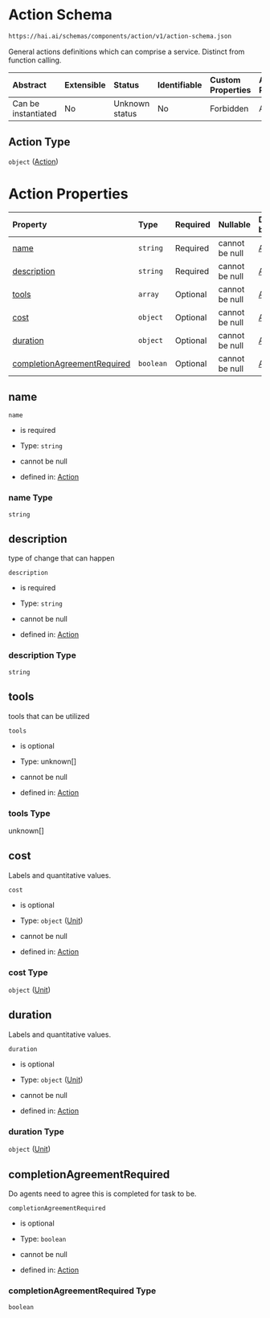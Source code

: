 # Action Schema

```txt
https://hai.ai/schemas/components/action/v1/action-schema.json
```

General actions definitions which can comprise a service. Distinct from function calling.

| Abstract            | Extensible | Status         | Identifiable | Custom Properties | Additional Properties | Access Restrictions | Defined In                                                                                         |
| :------------------ | :--------- | :------------- | :----------- | :---------------- | :-------------------- | :------------------ | :------------------------------------------------------------------------------------------------- |
| Can be instantiated | No         | Unknown status | No           | Forbidden         | Allowed               | none                | [action.schema.json](../../schemas/components/action/v1/action.schema.json "open original schema") |

## Action Type

`object` ([Action](action.md))

# Action Properties

| Property                                                    | Type      | Required | Nullable       | Defined by                                                                                                                                                          |
| :---------------------------------------------------------- | :-------- | :------- | :------------- | :------------------------------------------------------------------------------------------------------------------------------------------------------------------ |
| [name](#name)                                               | `string`  | Required | cannot be null | [Action](action-properties-name.md "https://hai.ai/schemas/components/action/v1/action-schema.json#/properties/name")                                               |
| [description](#description)                                 | `string`  | Required | cannot be null | [Action](action-properties-description.md "https://hai.ai/schemas/components/action/v1/action-schema.json#/properties/description")                                 |
| [tools](#tools)                                             | `array`   | Optional | cannot be null | [Action](action-properties-tools.md "https://hai.ai/schemas/components/action/v1/action-schema.json#/properties/tools")                                             |
| [cost](#cost)                                               | `object`  | Optional | cannot be null | [Action](eval-properties-quantifications-unit.md "https://hai.ai/schemas/components/unit/v1/unit.schema.json#/properties/cost")                                     |
| [duration](#duration)                                       | `object`  | Optional | cannot be null | [Action](eval-properties-quantifications-unit.md "https://hai.ai/schemas/components/unit/v1/unit.schema.json#/properties/duration")                                 |
| [completionAgreementRequired](#completionagreementrequired) | `boolean` | Optional | cannot be null | [Action](action-properties-completionagreementrequired.md "https://hai.ai/schemas/components/action/v1/action-schema.json#/properties/completionAgreementRequired") |

## name



`name`

*   is required

*   Type: `string`

*   cannot be null

*   defined in: [Action](action-properties-name.md "https://hai.ai/schemas/components/action/v1/action-schema.json#/properties/name")

### name Type

`string`

## description

type of change that can happen

`description`

*   is required

*   Type: `string`

*   cannot be null

*   defined in: [Action](action-properties-description.md "https://hai.ai/schemas/components/action/v1/action-schema.json#/properties/description")

### description Type

`string`

## tools

tools that can be utilized

`tools`

*   is optional

*   Type: unknown\[]

*   cannot be null

*   defined in: [Action](action-properties-tools.md "https://hai.ai/schemas/components/action/v1/action-schema.json#/properties/tools")

### tools Type

unknown\[]

## cost

Labels and quantitative values.

`cost`

*   is optional

*   Type: `object` ([Unit](eval-properties-quantifications-unit.md))

*   cannot be null

*   defined in: [Action](eval-properties-quantifications-unit.md "https://hai.ai/schemas/components/unit/v1/unit.schema.json#/properties/cost")

### cost Type

`object` ([Unit](eval-properties-quantifications-unit.md))

## duration

Labels and quantitative values.

`duration`

*   is optional

*   Type: `object` ([Unit](eval-properties-quantifications-unit.md))

*   cannot be null

*   defined in: [Action](eval-properties-quantifications-unit.md "https://hai.ai/schemas/components/unit/v1/unit.schema.json#/properties/duration")

### duration Type

`object` ([Unit](eval-properties-quantifications-unit.md))

## completionAgreementRequired

Do agents need to agree this is completed for task to be.

`completionAgreementRequired`

*   is optional

*   Type: `boolean`

*   cannot be null

*   defined in: [Action](action-properties-completionagreementrequired.md "https://hai.ai/schemas/components/action/v1/action-schema.json#/properties/completionAgreementRequired")

### completionAgreementRequired Type

`boolean`
